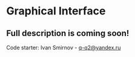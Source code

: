 Graphical Interface
===================
## Full description is coming soon!

Code starter:
Ivan Smirnov - q-q2@yandex.ru